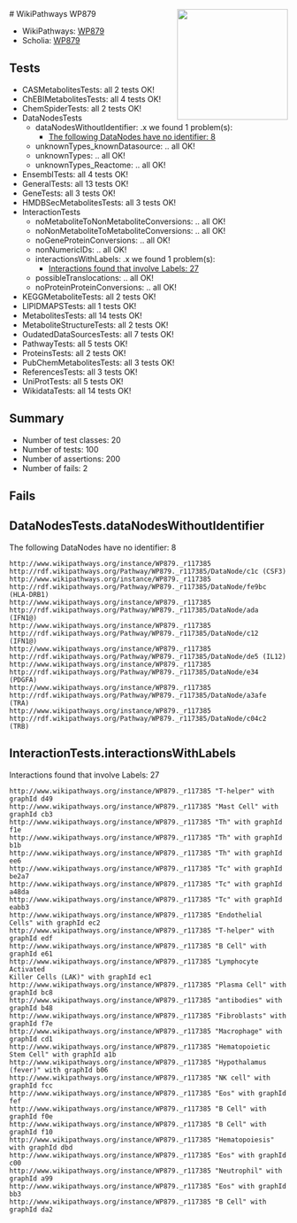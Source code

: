 <img style="float: right; width: 200px" src="https://upload.wikimedia.org/wikipedia/commons/thumb/8/83/Wplogo_with_text_500.png/640px-Wplogo_with_text_500.png" />
# WikiPathways WP879

* WikiPathways: [WP879](https://identifiers.org/wikipathways:WP879)
* Scholia: [WP879](https://scholia.toolforge.org/wikipathways/WP879)
## Tests
* CASMetabolitesTests: all 2 tests OK!
* ChEBIMetabolitesTests: all 4 tests OK!
* ChemSpiderTests: all 2 tests OK!
* DataNodesTests
    * dataNodesWithoutIdentifier: .x we found 1 problem(s):
        * [The following DataNodes have no identifier: 8](#d2d32fa7)
    * unknownTypes_knownDatasource: .. all OK!
    * unknownTypes: .. all OK!
    * unknownTypes_Reactome: .. all OK!
* EnsemblTests: all 4 tests OK!
* GeneralTests: all 13 tests OK!
* GeneTests: all 3 tests OK!
* HMDBSecMetabolitesTests: all 3 tests OK!
* InteractionTests
    * noMetaboliteToNonMetaboliteConversions: .. all OK!
    * noNonMetaboliteToMetaboliteConversions: .. all OK!
    * noGeneProteinConversions: .. all OK!
    * nonNumericIDs: .. all OK!
    * interactionsWithLabels: .x we found 1 problem(s):
        * [Interactions found that involve Labels: 27](#fe97a8de)
    * possibleTranslocations: .. all OK!
    * noProteinProteinConversions: .. all OK!
* KEGGMetaboliteTests: all 2 tests OK!
* LIPIDMAPSTests: all 1 tests OK!
* MetabolitesTests: all 14 tests OK!
* MetaboliteStructureTests: all 2 tests OK!
* OudatedDataSourcesTests: all 7 tests OK!
* PathwayTests: all 5 tests OK!
* ProteinsTests: all 2 tests OK!
* PubChemMetabolitesTests: all 3 tests OK!
* ReferencesTests: all 3 tests OK!
* UniProtTests: all 5 tests OK!
* WikidataTests: all 14 tests OK!


## Summary

* Number of test classes: 20
* Number of tests: 100
* Number of assertions: 200
* Number of fails: 2

## Fails

<a name="d2d32fa7" />

## DataNodesTests.dataNodesWithoutIdentifier

The following DataNodes have no identifier: 8
```
http://www.wikipathways.org/instance/WP879._r117385 http://rdf.wikipathways.org/Pathway/WP879._r117385/DataNode/c1c (CSF3)
http://www.wikipathways.org/instance/WP879._r117385 http://rdf.wikipathways.org/Pathway/WP879._r117385/DataNode/fe9bc (HLA-DRB1)
http://www.wikipathways.org/instance/WP879._r117385 http://rdf.wikipathways.org/Pathway/WP879._r117385/DataNode/ada (IFN1@)
http://www.wikipathways.org/instance/WP879._r117385 http://rdf.wikipathways.org/Pathway/WP879._r117385/DataNode/c12 (IFN1@)
http://www.wikipathways.org/instance/WP879._r117385 http://rdf.wikipathways.org/Pathway/WP879._r117385/DataNode/de5 (IL12)
http://www.wikipathways.org/instance/WP879._r117385 http://rdf.wikipathways.org/Pathway/WP879._r117385/DataNode/e34 (PDGFA)
http://www.wikipathways.org/instance/WP879._r117385 http://rdf.wikipathways.org/Pathway/WP879._r117385/DataNode/a3afe (TRA)
http://www.wikipathways.org/instance/WP879._r117385 http://rdf.wikipathways.org/Pathway/WP879._r117385/DataNode/c04c2 (TRB)
```

<a name="fe97a8de" />

## InteractionTests.interactionsWithLabels

Interactions found that involve Labels: 27
```
http://www.wikipathways.org/instance/WP879._r117385 "T-helper" with graphId d49
http://www.wikipathways.org/instance/WP879._r117385 "Mast Cell" with graphId cb3
http://www.wikipathways.org/instance/WP879._r117385 "Th" with graphId f1e
http://www.wikipathways.org/instance/WP879._r117385 "Th" with graphId b1b
http://www.wikipathways.org/instance/WP879._r117385 "Th" with graphId ee6
http://www.wikipathways.org/instance/WP879._r117385 "Tc" with graphId be2a7
http://www.wikipathways.org/instance/WP879._r117385 "Tc" with graphId a48da
http://www.wikipathways.org/instance/WP879._r117385 "Tc" with graphId eabb3
http://www.wikipathways.org/instance/WP879._r117385 "Endothelial Cells" with graphId ec2
http://www.wikipathways.org/instance/WP879._r117385 "T-helper" with graphId edf
http://www.wikipathways.org/instance/WP879._r117385 "B Cell" with graphId e61
http://www.wikipathways.org/instance/WP879._r117385 "Lymphocyte Activated
Killer Cells (LAK)" with graphId ec1
http://www.wikipathways.org/instance/WP879._r117385 "Plasma Cell" with graphId bc8
http://www.wikipathways.org/instance/WP879._r117385 "antibodies" with graphId b48
http://www.wikipathways.org/instance/WP879._r117385 "Fibroblasts" with graphId f7e
http://www.wikipathways.org/instance/WP879._r117385 "Macrophage" with graphId cd1
http://www.wikipathways.org/instance/WP879._r117385 "Hematopoietic Stem Cell" with graphId a1b
http://www.wikipathways.org/instance/WP879._r117385 "Hypothalamus
(fever)" with graphId b06
http://www.wikipathways.org/instance/WP879._r117385 "NK cell" with graphId fcc
http://www.wikipathways.org/instance/WP879._r117385 "Eos" with graphId fef
http://www.wikipathways.org/instance/WP879._r117385 "B Cell" with graphId f0e
http://www.wikipathways.org/instance/WP879._r117385 "B Cell" with graphId f10
http://www.wikipathways.org/instance/WP879._r117385 "Hematopoiesis" with graphId dbd
http://www.wikipathways.org/instance/WP879._r117385 "Eos" with graphId c00
http://www.wikipathways.org/instance/WP879._r117385 "Neutrophil" with graphId a99
http://www.wikipathways.org/instance/WP879._r117385 "Eos" with graphId bb3
http://www.wikipathways.org/instance/WP879._r117385 "B Cell" with graphId da2
```

